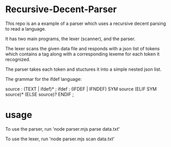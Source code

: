 # Recursive-Decent-Parser
This repo is an a example of a parser which uses a recursive decent parsing to read a language.

It has two main programs, the lexer (scanner), and the parser.

The lexer scans the given data file and responds with a json list of tokens which contains a tag along with a corresponding lexeme for each token it recognized.

The parser takes each token and stuctures it into a simple nested json list.

The grammar for the ifdef language:

source
: (TEXT | ifdef)*
;
ifdef
: (IFDEF | IFNDEF) SYM
source
(ELIF SYM source)*
(ELSE source)?
ENDIF
;

<h1>usage</h1>

To use the parser, run 'node parser.mjs parse data.txt'

To use the lexer, run 'node parser.mjs scan data.txt'
